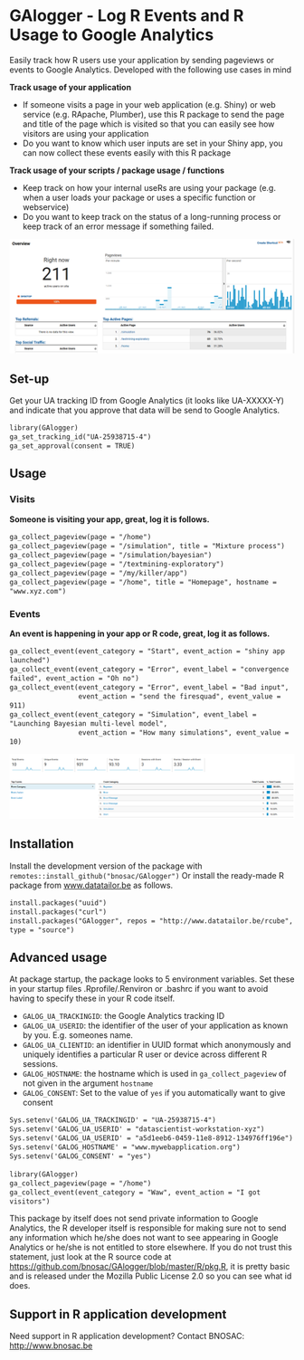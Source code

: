 # GAlogger - Log R Events and R Usage to Google Analytics

Easily track how R users use your application by sending pageviews or events to Google Analytics. Developed with the following use cases in mind

**Track usage of your application**

- If someone visits a page in your web application (e.g. Shiny) or web service (e.g. RApache, Plumber), use this R package to send the page and title of the page which is visited so that you can easily see how visitors are using your application
- Do you want to know which user inputs are set in your Shiny app, you can now collect these events easily with this R package

**Track usage of your scripts / package usage / functions**

- Keep track on how your internal useRs are using your package (e.g. when a user loads your package or uses a specific function or webservice)
- Do you want to keep track on the status of a long-running process or keep track of an error message if something failed.

![](README-screenshot-1.png)

## Set-up

Get your UA tracking ID from Google Analytics (it looks like UA-XXXXX-Y) and indicate that you approve that data will be send to Google Analytics.

```
library(GAlogger)
ga_set_tracking_id("UA-25938715-4")
ga_set_approval(consent = TRUE)
```

## Usage

### Visits

**Someone is visiting your app, great, log it is follows.**

```
ga_collect_pageview(page = "/home")
ga_collect_pageview(page = "/simulation", title = "Mixture process")
ga_collect_pageview(page = "/simulation/bayesian")
ga_collect_pageview(page = "/textmining-exploratory")
ga_collect_pageview(page = "/my/killer/app")
ga_collect_pageview(page = "/home", title = "Homepage", hostname = "www.xyz.com")
```

### Events

**An event is happening in your app or R code, great, log it as follows.**

```
ga_collect_event(event_category = "Start", event_action = "shiny app launched")
ga_collect_event(event_category = "Error", event_label = "convergence failed", event_action = "Oh no")
ga_collect_event(event_category = "Error", event_label = "Bad input", 
                 event_action = "send the firesquad", event_value = 911)
ga_collect_event(event_category = "Simulation", event_label = "Launching Bayesian multi-level model",
                 event_action = "How many simulations", event_value = 10)                 
```

![](README-screenshot-2.png)


## Installation

Install the development version of the package with `remotes::install_github("bnosac/GAlogger")` Or install the ready-made R package from www.datatailor.be as follows.

```
install.packages("uuid")
install.packages("curl")
install.packages("GAlogger", repos = "http://www.datatailor.be/rcube", type = "source")
```


## Advanced usage

At package startup, the package looks to 5 environment variables. Set these in your startup files .Rprofile/.Renviron or .bashrc if you want to avoid having to specify these in your R code itself.

- `GALOG_UA_TRACKINGID`: the Google Analytics tracking ID
- `GALOG_UA_USERID`: the identifier of the user of your application as known by you. E.g. someones name.
- `GALOG_UA_CLIENTID`: an identifier in UUID format which anonymously and uniquely identifies a particular R user or device across different R sessions.
- `GALOG_HOSTNAME`: the hostname which is used in `ga_collect_pageview` of not given in the argument `hostname`
- `GALOG_CONSENT`: Set to the value of `yes` if you automatically want to give consent 


```
Sys.setenv('GALOG_UA_TRACKINGID' = "UA-25938715-4")
Sys.setenv('GALOG_UA_USERID' = "datascientist-workstation-xyz")
Sys.setenv('GALOG_UA_USERID' = "a5d1eeb6-0459-11e8-8912-134976ff196e")
Sys.setenv('GALOG_HOSTNAME' = "www.mywebapplication.org")
Sys.setenv('GALOG_CONSENT' = "yes")

library(GAlogger)
ga_collect_pageview(page = "/home")
ga_collect_event(event_category = "Waw", event_action = "I got visitors")
```

This package by itself does not send private information to Google Analytics, the R developer itself is responsible for making sure not to send any information which he/she does not want to see appearing in Google Analytics or he/she is not entitled to store elsewhere. If you do not trust this statement, just look at the R source code at https://github.com/bnosac/GAlogger/blob/master/R/pkg.R, it is pretty basic and is released under the Mozilla Public License 2.0 so you can see what id does. 


## Support in R application development

Need support in R application development?
Contact BNOSAC: http://www.bnosac.be

